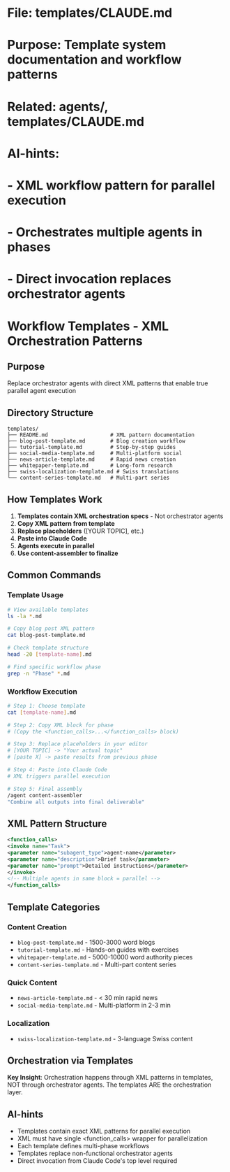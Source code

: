 # File: templates/CLAUDE.md
# Purpose: Template system documentation and workflow patterns
# Related: agents/, templates/CLAUDE.md
# AI-hints:
# - XML workflow pattern for parallel execution
# - Orchestrates multiple agents in phases
# - Direct invocation replaces orchestrator agents

# Workflow Templates - XML Orchestration Patterns

## Purpose
Replace orchestrator agents with direct XML patterns that enable true parallel agent execution

## Directory Structure
```
templates/
├── README.md                    # XML pattern documentation
├── blog-post-template.md        # Blog creation workflow
├── tutorial-template.md         # Step-by-step guides
├── social-media-template.md     # Multi-platform social
├── news-article-template.md     # Rapid news creation
├── whitepaper-template.md       # Long-form research
├── swiss-localization-template.md # Swiss translations
└── content-series-template.md   # Multi-part series
```

## How Templates Work
1. **Templates contain XML orchestration specs** - Not orchestrator agents
2. **Copy XML pattern from template**
3. **Replace placeholders** ([YOUR TOPIC], etc.)
4. **Paste into Claude Code**
5. **Agents execute in parallel**
6. **Use content-assembler to finalize**

## Common Commands

### Template Usage
```bash
# View available templates
ls -la *.md

# Copy blog post XML pattern
cat blog-post-template.md

# Check template structure
head -20 [template-name].md

# Find specific workflow phase
grep -n "Phase" *.md
```

### Workflow Execution
```bash
# Step 1: Choose template
cat [template-name].md

# Step 2: Copy XML block for phase
# (Copy the <function_calls>...</function_calls> block)

# Step 3: Replace placeholders in your editor
# [YOUR TOPIC] -> "Your actual topic"
# [paste X] -> paste results from previous phase

# Step 4: Paste into Claude Code
# XML triggers parallel execution

# Step 5: Final assembly
/agent content-assembler
"Combine all outputs into final deliverable"
```

## XML Pattern Structure
```xml
<function_calls>
<invoke name="Task">
<parameter name="subagent_type">agent-name</parameter>
<parameter name="description">Brief task</parameter>
<parameter name="prompt">Detailed instructions</parameter>
</invoke>
<!-- Multiple agents in same block = parallel -->
</function_calls>
```

## Template Categories

### Content Creation
- `blog-post-template.md` - 1500-3000 word blogs
- `tutorial-template.md` - Hands-on guides with exercises
- `whitepaper-template.md` - 5000-10000 word authority pieces
- `content-series-template.md` - Multi-part content series

### Quick Content
- `news-article-template.md` - < 30 min rapid news
- `social-media-template.md` - Multi-platform in 2-3 min

### Localization
- `swiss-localization-template.md` - 3-language Swiss content

## Orchestration via Templates
**Key Insight**: Orchestration happens through XML patterns in templates, NOT through orchestrator agents. The templates ARE the orchestration layer.

## AI-hints
- Templates contain exact XML patterns for parallel execution
- XML must have single <function_calls> wrapper for parallelization
- Each template defines multi-phase workflows
- Templates replace non-functional orchestrator agents
- Direct invocation from Claude Code's top level required